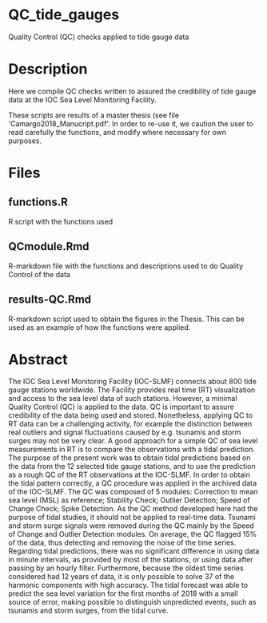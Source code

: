# QC_tide_gauges
Quality Control (QC) checks applied to tide gauge data

# Description

Here we compile QC checks written to assured the credibility of tide gauge data at the IOC Sea Level Monitoring Facility.

These scripts are results of a master thesis (see file 'Camargo2018_Manucript.pdf'. 
In order to re-use it, we caution the user to read carefully the functions, and modify where necessary for own purposes.  

# Files
## functions.R
  R script with the functions used
## QCmodule.Rmd
  R-markdown file with the functions and descriptions used to do Quality Control of the data
## results-QC.Rmd
  R-markdown script used to obtain the figures in the Thesis. This can be used as an example of how the functions were applied. 

# Abstract
The IOC Sea Level Monitoring Facility (IOC-SLMF) connects about 800 tide gauge stations worldwide. The Facility provides real time (RT) visualization and access to the sea level data of such stations. However, a minimal Quality Control (QC) is applied to the data. QC is important to assure credibility of the data being used and stored. Nonetheless, applying QC to RT data can be a challenging activity, for example the distinction between real outliers and signal fluctuations caused by e.g. tsunamis and storm surges may not be very clear. A good approach for a simple QC of sea level measurements in RT is to compare the observations with a tidal prediction. The purpose of the present work was to obtain tidal predictions based on the data from the 12 selected tide gauge stations, and to use the prediction as a rough QC of the RT observations at the IOC-SLMF. In order to obtain the tidal pattern correctly, a QC procedure was applied in the archived data of the IOC-SLMF. The QC was composed of 5 modules: Correction to mean sea level (MSL) as reference; Stability Check; Outlier Detection; Speed of Change Check; Spike Detection. As the QC method developed here had the purpose of tidal studies, it should not be applied to real-time data. Tsunami and storm surge signals were removed during the QC mainly by the Speed of Change and Outlier Detection modules. On average, the QC flagged 15% of the data, thus detecting and removing the noise of the time series. Regarding tidal predictions, there was no significant difference in using data in minute intervals, as provided by most of the stations, or using data after passing by an hourly filter. Furthermore, because the oldest time series considered had 12 years of data, it is only possible to solve 37 of the harmonic components with high accuracy. The tidal forecast was able to predict the sea level variation for the first months of 2018 with a small source of error, making possible to distinguish unpredicted events, such as tsunamis and storm surges, from the tidal curve.
